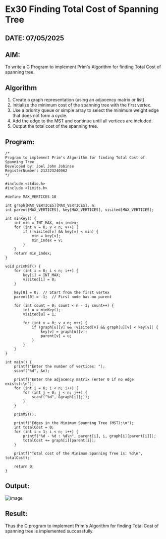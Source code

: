 # Ex30 Finding Total Cost of Spanning Tree
## DATE: 07/05/2025
## AIM:
To write a C Program to implement Prim's Algorithm for finding Total Cost of spanning tree.
## Algorithm
1. Create a graph representation (using an adjacency matrix or list).
2. Initialize the minimum cost of the spanning tree with the first vertex.
3. Use a priority queue or simple array to select the minimum weight edge that does not form a cycle.
4. Add the edge to the MST and continue until all vertices are included.
5. Output the total cost of the spanning tree.



## Program:
```
/*
Program to implement Prim's Algorithm for finding Total Cost of Spanning Tree
Developed by: Joel John Jobinse
RegisterNumber: 212223240062
*/

#include <stdio.h>
#include <limits.h>

#define MAX_VERTICES 10

int graph[MAX_VERTICES][MAX_VERTICES], n;
int parent[MAX_VERTICES], key[MAX_VERTICES], visited[MAX_VERTICES];

int minKey() {
    int min = INT_MAX, min_index;
    for (int v = 0; v < n; v++) {
        if (!visited[v] && key[v] < min) {
            min = key[v];
            min_index = v;
        }
    }
    return min_index;
}

void primMST() {
    for (int i = 0; i < n; i++) {
        key[i] = INT_MAX;
        visited[i] = 0;
    }
    
    key[0] = 0;  // Start from the first vertex
    parent[0] = -1;  // First node has no parent

    for (int count = 0; count < n - 1; count++) {
        int u = minKey();
        visited[u] = 1;

        for (int v = 0; v < n; v++) {
            if (graph[u][v] && !visited[v] && graph[u][v] < key[v]) {
                key[v] = graph[u][v];
                parent[v] = u;
            }
        }
    }
}

int main() {
    printf("Enter the number of vertices: ");
    scanf("%d", &n);

    printf("Enter the adjacency matrix (enter 0 if no edge exists):\n");
    for (int i = 0; i < n; i++) {
        for (int j = 0; j < n; j++) {
            scanf("%d", &graph[i][j]);
        }
    }

    primMST();

    printf("Edges in the Minimum Spanning Tree (MST):\n");
    int totalCost = 0;
    for (int i = 1; i < n; i++) {
        printf("%d - %d : %d\n", parent[i], i, graph[i][parent[i]]);
        totalCost += graph[i][parent[i]];
    }

    printf("Total cost of the Minimum Spanning Tree is: %d\n", totalCost);
    
    return 0;
}

```

## Output:
![image](https://github.com/user-attachments/assets/5de9e369-7f26-4257-8d16-57f31670143b)



## Result:
Thus the C program to implement Prim's Algorithm for finding Total Cost of spanning tree is implemented successfully.
